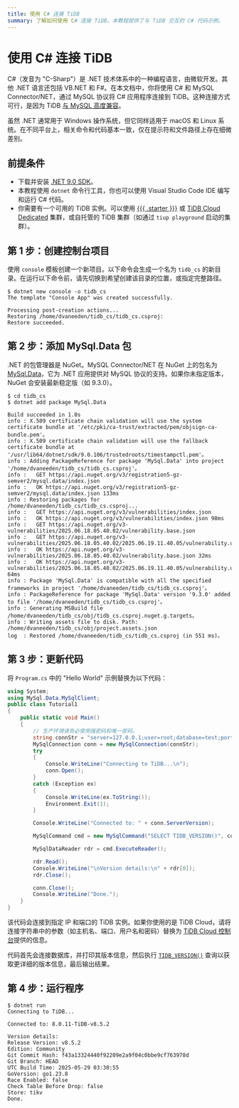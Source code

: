 ```yaml
---
title: 使用 C# 连接 TiDB
summary: 了解如何使用 C# 连接 TiDB。本教程提供了与 TiDB 交互的 C# 代码示例。
---
```


# 使用 C\# 连接 TiDB

C#（发音为 "C-Sharp"）是 .NET 技术体系中的一种编程语言，由微软开发。其他 .NET 语言还包括 VB.NET 和 F#。在本文档中，你将使用 C# 和 MySQL Connector/NET，通过 MySQL 协议将 C# 应用程序连接到 TiDB。这种连接方式可行，是因为 TiDB [与 MySQL 高度兼容](/mysql-compatibility.md)。

虽然 .NET 通常用于 Windows 操作系统，但它同样适用于 macOS 和 Linux 系统。在不同平台上，相关命令和代码基本一致，仅在提示符和文件路径上存在细微差别。

## 前提条件

- 下载并安装 [.NET 9.0 SDK](https://dotnet.microsoft.com/en-us/download)。
- 本教程使用 `dotnet` 命令行工具，你也可以使用 Visual Studio Code IDE 编写和运行 C# 代码。
- 你需要有一个可用的 TiDB 实例。可以使用 [{{{ .starter }}}](https://docs.pingcap.com/tidbcloud/select-cluster-tier#starter) 或 [TiDB Cloud Dedicated](https://docs.pingcap.com/tidbcloud/select-cluster-tier/#tidb-cloud-dedicated) 集群，或自托管的 TiDB 集群（如通过 `tiup playground` 启动的集群）。

## 第 1 步：创建控制台项目

使用 `console` 模板创建一个新项目。以下命令会生成一个名为 `tidb_cs` 的新目录。在运行以下命令前，请先切换到希望创建该目录的位置，或指定完整路径。

```
$ dotnet new console -o tidb_cs
The template "Console App" was created successfully.

Processing post-creation actions...
Restoring /home/dvaneeden/tidb_cs/tidb_cs.csproj:
Restore succeeded.
```

## 第 2 步：添加 MySql.Data 包

.NET 的包管理器是 NuGet。MySQL Connector/NET 在 NuGet 上的包名为 [MySql.Data](https://www.nuget.org/packages/MySql.Data)，它为 .NET 应用提供对 MySQL 协议的支持。如果你未指定版本，NuGet 会安装最新稳定版（如 9.3.0）。

```shell
$ cd tidb_cs
$ dotnet add package MySql.Data

Build succeeded in 1.0s
info : X.509 certificate chain validation will use the system certificate bundle at '/etc/pki/ca-trust/extracted/pem/objsign-ca-bundle.pem'。
info : X.509 certificate chain validation will use the fallback certificate bundle at '/usr/lib64/dotnet/sdk/9.0.106/trustedroots/timestampctl.pem'。
info : Adding PackageReference for package 'MySql.Data' into project '/home/dvaneeden/tidb_cs/tidb_cs.csproj'。
info :   GET https://api.nuget.org/v3/registration5-gz-semver2/mysql.data/index.json
info :   OK https://api.nuget.org/v3/registration5-gz-semver2/mysql.data/index.json 133ms
info : Restoring packages for /home/dvaneeden/tidb_cs/tidb_cs.csproj...
info :   GET https://api.nuget.org/v3/vulnerabilities/index.json
info :   OK https://api.nuget.org/v3/vulnerabilities/index.json 98ms
info :   GET https://api.nuget.org/v3-vulnerabilities/2025.06.18.05.40.02/vulnerability.base.json
info :   GET https://api.nuget.org/v3-vulnerabilities/2025.06.18.05.40.02/2025.06.19.11.40.05/vulnerability.update.json
info :   OK https://api.nuget.org/v3-vulnerabilities/2025.06.18.05.40.02/vulnerability.base.json 32ms
info :   OK https://api.nuget.org/v3-vulnerabilities/2025.06.18.05.40.02/2025.06.19.11.40.05/vulnerability.update.json 64ms
info : Package 'MySql.Data' is compatible with all the specified frameworks in project '/home/dvaneeden/tidb_cs/tidb_cs.csproj'。
info : PackageReference for package 'MySql.Data' version '9.3.0' added to file '/home/dvaneeden/tidb_cs/tidb_cs.csproj'。
info : Generating MSBuild file /home/dvaneeden/tidb_cs/obj/tidb_cs.csproj.nuget.g.targets。
info : Writing assets file to disk. Path: /home/dvaneeden/tidb_cs/obj/project.assets.json
log  : Restored /home/dvaneeden/tidb_cs/tidb_cs.csproj (in 551 ms)。
```

## 第 3 步：更新代码

将 `Program.cs` 中的 "Hello World" 示例替换为以下代码：

```cs
using System;
using MySql.Data.MySqlClient;
public class Tutorial1
{
    public static void Main()
    {
        // 生产环境请务必使用强密码和唯一密码。
        string connStr = "server=127.0.0.1;user=root;database=test;port=4000;AllowUserVariables=true";
        MySqlConnection conn = new MySqlConnection(connStr);
        try
        {
            Console.WriteLine("Connecting to TiDB...\n");
            conn.Open();
        }
        catch (Exception ex)
        {
            Console.WriteLine(ex.ToString());
            Environment.Exit(1);
        }

        Console.WriteLine("Connected to: " + conn.ServerVersion);

        MySqlCommand cmd = new MySqlCommand("SELECT TIDB_VERSION()", conn);

        MySqlDataReader rdr = cmd.ExecuteReader();

        rdr.Read();
        Console.WriteLine("\nVersion details:\n" + rdr[0]);
        rdr.Close();

        conn.Close();
        Console.WriteLine("Done.");
    }
}
```

该代码会连接到指定 IP 和端口的 TiDB 实例。如果你使用的是 TiDB Cloud，请将连接字符串中的参数（如主机名、端口、用户名和密码）替换为 [TiDB Cloud 控制台](https://tidbcloud.com/)提供的信息。

代码首先会连接数据库，并打印其版本信息，然后执行 [`TIDB_VERSION()`](/functions-and-operators/tidb-functions.md#tidb_version) 查询以获取更详细的版本信息，最后输出结果。

## 第 4 步：运行程序

```
$ dotnet run
Connecting to TiDB...

Connected to: 8.0.11-TiDB-v8.5.2

Version details:
Release Version: v8.5.2
Edition: Community
Git Commit Hash: f43a13324440f92209e2a9f04c0bbe9cf763978d
Git Branch: HEAD
UTC Build Time: 2025-05-29 03:30:55
GoVersion: go1.23.8
Race Enabled: false
Check Table Before Drop: false
Store: tikv
Done.
```
